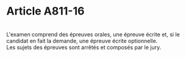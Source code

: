 # Article A811-16

<p><br/>L'examen comprend des épreuves orales, une épreuve écrite et, si le candidat en fait la demande, une épreuve écrite optionnelle.<br/> Les sujets des épreuves sont arrêtés et composés par le jury.</p>
